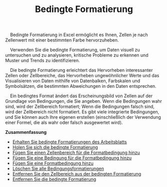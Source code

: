 ﻿---
title: Bedingte Formatierung
second_title: Aspose.Cells Cloud Documen
type: docs
url: /de/conditional-formattings/
aliases: [/working-with-conditional-formatting/]
keywords: REST API, spreadsheets, excel, conditional formattin
description: "Cells.Cloud API für Excel betreiben: Bedingte Formatierung betreiben"
weight: 100
---
&nbsp;&nbsp;&nbsp;&nbsp;Bedingte Formatierung in Excel ermöglicht es Ihnen, Zellen je nach Zellenwert mit einer bestimmten Farbe hervorzuheben.

&nbsp;&nbsp;&nbsp;&nbsp;Verwenden Sie die bedingte Formatierung, um Daten visuell zu untersuchen und zu analysieren, kritische Probleme zu erkennen und Muster und Trends zu identifizieren.

&nbsp;&nbsp;&nbsp;&nbsp;Die bedingte Formatierung erleichtert das Hervorheben interessanter Zellen oder Zellbereiche, das Hervorheben ungewöhnlicher Werte und das Visualisieren von Daten mithilfe von Datenbalken, Farbskalen und Symbolsätzen, die bestimmten Abweichungen in den Daten entsprechen.

&nbsp;&nbsp;&nbsp;&nbsp;Ein bedingtes Format ändert das Erscheinungsbild von Zellen auf der Grundlage von Bedingungen, die Sie angeben. Wenn die Bedingungen wahr sind, wird der Zellbereich formatiert; Wenn die Bedingungen falsch sind, wird der Zellbereich nicht formatiert. Es gibt viele integrierte Bedingungen, und Sie können auch Ihre eigenen erstellen (einschließlich der Verwendung einer Formel, die als wahr oder falsch ausgewertet wird).

**Zusammenfassung**

- [Erhalten Sie bedingte Formatierungen des Arbeitsblatts](/cells/de/conditional-formattings/get-all/)
- [Holen Sie sich die bedingte Formatierung](/cells/de/conditional-formattings/get/)
- [Fügen Sie einen Zellenbereich für die Formatbedingung hinzu](/cells/de/conditional-formattings/add-cell-area/)
- [Fügen Sie eine Bedingung für die Formatbedingung hinzu](/cells/de/conditional-formattings/add-a-condition/)
- [Fügen Sie eine Formatbedingung hinzu](/cells/de/conditional-formattings/add-format-condition/)
- [Löschen Sie alle Bedingungsformatierungen](/cells/de/conditional-formattings/clear/)
- [Entfernen Sie den Zellbereich aus der bedingten Formatierung](/cells/de/conditional-formattings/delete-cell-area/)
- [Entfernen Sie die bedingte Formatierung](/cells/de/conditional-formattings/delete/)
